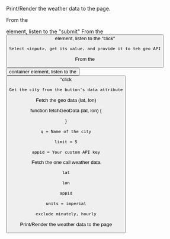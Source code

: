 Print/Render the weather data to the page. 

From the <form> element, listen to the "submit"
From the <button> element, listen to the "click"

    Select <input>, get its value, and provide it to teh geo API

From the <button> container element, listen to the <button> "click

    Get the city from the button's data attribute

Fetch the geo data (lat, lon)

function fetchGeoData (lat, lon) {

}

    q = Name of the city

    limit = 5

    appid = Your custom API key

Fetch the one call weather data

    lat

    lon

    appid

    units = imperial

    exclude minutely, hourly

Print/Render the weather data to the page